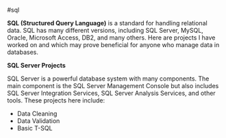 #sql

<b>SQL (Structured Query Language)</b> is a standard for handling relational data. SQL has many different versions, including SQL Server, MySQL, Oracle, Microsoft Access, DB2, and many others. Here are projects I have worked on and which may prove beneficial for anyone who manage data in databases.

<strong>SQL Server Projects</strong>

SQL Server is a powerful database system with many components. The main component is the SQL Server Management Console but also includes SQL Server Integration Services, SQL Server Analysis Services, and other tools. These projects here include:

  -	Data Cleaning
  -	Data Validation 
  -	Basic T-SQL

